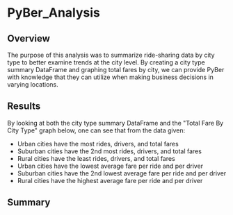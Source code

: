 # PyBer_Analysis

## Overview
The purpose of this analysis was to summarize ride-sharing data by city type to better examine trends at the city level. By creating a city type summary DataFrame and graphing total fares by city, we can provide PyBer with knowledge that they can utilize when making business decisions in varying locations.

## Results
By looking at both the city type summary DataFrame and the "Total Fare By City Type" graph below, one can see that from the data given:
- Urban cities have the most rides, drivers, and total fares
- Suburban cities have the 2nd most rides, drivers, and total fares
- Rural cities have the least rides, drivers, and total fares
- Urban cities have the lowest average fare per ride and per driver
- Suburban cities have the 2nd lowest average fare per ride and per driver
- Rural cities have the highest average fare per ride and per driver


## Summary
